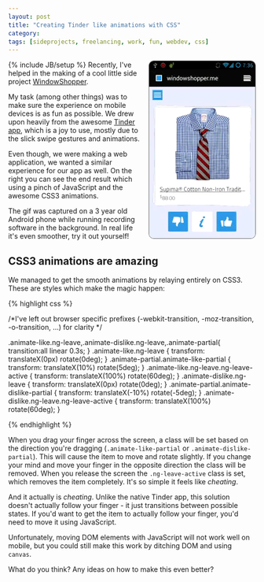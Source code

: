 ```yaml
---
layout: post
title: "Creating Tinder like animations with CSS"
category: 
tags: [sideprojects, freelancing, work, fun, webdev, css]
---
```

{% include JB/setup %}
<img src="/assets/pics/windowshopper.gif" alt="gif showing how the animation looks like" style="float: right;
margin: 0 0 0 15px;
border-radius: 10px;
border: 1px solid #666;" />
Recently, I've helped in the making of a cool little side project <a href="http://windowshopper.me">WindowShopper</a>. 

My task (among other things) was to make sure the experience on mobile devices is as fun as possible. We drew upon heavily from
the awesome <a href="http://www.gotinder.com/">Tinder app</a>, which is a joy to use, mostly due to the slick swipe gestures and animations. 


Even though, we were making a web application, we wanted a similar experience for our app as well. On the right you can see the end result which using a pinch 
of JavaScript and the awesome CSS3 animations. 

The gif was captured on a 3 year old Android phone while running recording software in the background. In real life it's
even smoother, try it out yourself!

CSS3 animations are amazing
---------------------------

We managed to get the smooth animations by relaying entirely on CSS3. These are styles which make the magic 
happen:

{% highlight css %}

/*I've left out browser specific prefixes (-webkit-transition, -moz-transition, -o-transition, ...) for clarity */

.animate-like.ng-leave,.animate-dislike.ng-leave,.animate-partial{
  transition:all linear 0.3s;
}
.animate-like.ng-leave {
  transform: translateX(0px) rotate(0deg);
}
.animate-partial.animate-like-partial {
  transform: translateX(10%) rotate(5deg);
}
.animate-like.ng-leave.ng-leave-active {
  transform: translateX(100%) rotate(60deg);
}
.animate-dislike.ng-leave {
  transform: translateX(0px) rotate(0deg);
}
.animate-partial.animate-dislike-partial {
  transform: translateX(-10%) rotate(-5deg);
}
.animate-dislike.ng-leave.ng-leave-active {
  transform: translateX(100%) rotate(60deg);
}

{% endhighlight %}

When you drag your finger across the screen, a class will be set based on the direction you're dragging (`.animate-like-partial`
or `.animate-dislike-partial`). This will cause the item to move and rotate slightly. If you change your mind and move 
your finger in the opposite direction the class will be removed. When you release the screen the `.ng-leave-active` class
is set, which removes the item completely. It's so simple it feels like *cheating*.

And it actually is *cheating*. Unlike the native Tinder app, this solution doesn't actually follow your finger - it just 
transitions between possible states. If you'd want to get the item to actually follow your finger, you'd need to move it using
JavaScript. 

Unfortunately, moving DOM elements with JavaScript will not work well on mobile, but you could still make
this work by ditching DOM and using `canvas`.

What do you think? Any ideas on how to make this even better?
